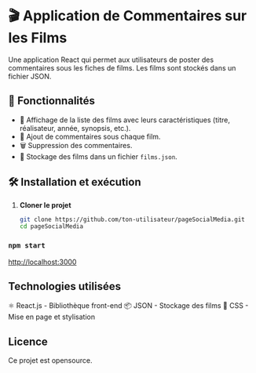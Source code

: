 # 🎬 Application de Commentaires sur les Films

Une application React qui permet aux utilisateurs de poster des commentaires sous les fiches de films. Les films sont stockés dans un fichier JSON.

## 🚀 Fonctionnalités

- 📌 Affichage de la liste des films avec leurs caractéristiques (titre, réalisateur, année, synopsis, etc.).
- 💬 Ajout de commentaires sous chaque film.
- 🗑️ Suppression des commentaires.
- 📂 Stockage des films dans un fichier `films.json`.

## 🛠️ Installation et exécution

1. **Cloner le projet**  
   ```bash
   git clone https://github.com/ton-utilisateur/pageSocialMedia.git
   cd pageSocialMedia

### `npm start`

[http://localhost:3000](http://localhost:3000)

## Technologies utilisées

⚛️ React.js - Bibliothèque front-end
📦 JSON - Stockage des films
🎨 CSS - Mise en page et stylisation

## Licence
Ce projet est opensource.

